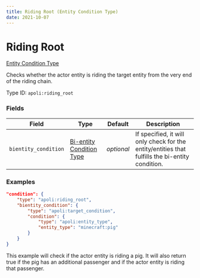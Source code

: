 ```yaml
---
title: Riding Root (Entity Condition Type)
date: 2021-10-07
---
```


# Riding Root

[Entity Condition Type](../entity_condition_types.md)

Checks whether the actor entity is riding the target entity from the very end of the riding chain.

Type ID: `apoli:riding_root`

### Fields

Field | Type | Default | Description
------|------|---------|------------
`bientity_condition` | [Bi-entity Condition Type](../bientity_condition_types.md) | _optional_ | If specified, it will only check for the entity/entities that fulfills the bi-entity condition.

### Examples

```json
"condition": {
    "type": "apoli:riding_root",
    "bientity_condition": {
        "type": "apoli:target_condition",
        "condition": {
            "type": "apoli:entity_type",
            "entity_type": "minecraft:pig"
        }
    }
}
```

This example will check if the actor entity is riding a pig. It will also return true if the pig has an additional passenger and if the actor entity is riding that passenger.
